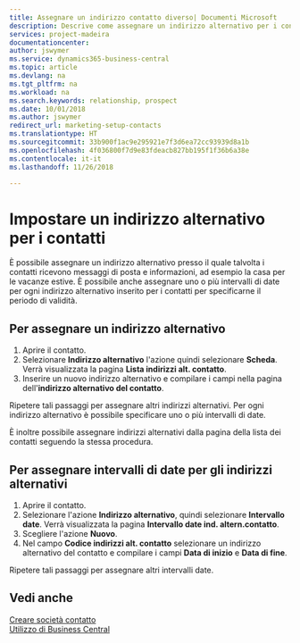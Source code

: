 ```yaml
---
title: Assegnare un indirizzo contatto diverso| Documenti Microsoft
description: Descrive come assegnare un indirizzo alternativo per i contatti o potenziali clienti, dove inviare talvolta le informazioni.
services: project-madeira
documentationcenter: 
author: jswymer
ms.service: dynamics365-business-central
ms.topic: article
ms.devlang: na
ms.tgt_pltfrm: na
ms.workload: na
ms.search.keywords: relationship, prospect
ms.date: 10/01/2018
ms.author: jswymer
redirect_url: marketing-setup-contacts
ms.translationtype: HT
ms.sourcegitcommit: 33b900f1ac9e295921e7f3d6ea72cc93939d8a1b
ms.openlocfilehash: 4f036800f7d9e83fdeacb827bb195f1f36b6a38e
ms.contentlocale: it-it
ms.lasthandoff: 11/26/2018

---
```

# <a name="set-up-alternative-addresses-for-contacts"></a>Impostare un indirizzo alternativo per i contatti
È possibile assegnare un indirizzo alternativo presso il quale talvolta i contatti ricevono messaggi di posta e informazioni, ad esempio la casa per le vacanze estive. È possibile anche assegnare uno o più intervalli di date per ogni indirizzo alternativo inserito per i contatti per specificarne il periodo di validità.

## <a name="to-assign-an-alternate-address"></a>Per assegnare un indirizzo alternativo
1. Aprire il contatto.
2. Selezionare **Indirizzo alternativo** l'azione quindi selezionare **Scheda**. Verrà visualizzata la pagina **Lista indirizzi alt. contatto**.
3. Inserire un nuovo indirizzo alternativo e compilare i campi nella pagina dell'**indirizzo alternativo del contatto**.

Ripetere tali passaggi per assegnare altri indirizzi alternativi. Per ogni indirizzo alternativo è possibile specificare uno o più intervalli di date.

È inoltre possibile assegnare indirizzi alternativi dalla pagina della lista dei contatti seguendo la stessa procedura.

## <a name="to-assign-an-alternate-address-date-range"></a>Per assegnare intervalli di date per gli indirizzi alternativi
1. Aprire il contatto.
2. Selezionare l'azione **Indirizzo alternativo**, quindi selezionare **Intervallo date**. Verrà visualizzata la pagina **Intervallo date ind. altern.contatto**.
3. Scegliere l'azione **Nuovo**.
4. Nel campo **Codice indirizzi alt. contatto** selezionare un indirizzo alternativo del contatto e compilare i campi **Data di inizio** e **Data di fine**.

Ripetere tali passaggi per assegnare altri intervalli date.

## <a name="see-also"></a>Vedi anche
[Creare società contatto](marketing-create-contact-companies.md)  
[Utilizzo di Business Central](ui-work-product.md)

